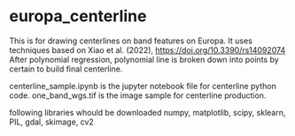 # europa_centerline

This is for drawing centerlines on band features on Europa.
It uses techniques based on Xiao et al. (2022), https://doi.org/10.3390/rs14092074
After polynomial regression, polynomial line is broken down into points by certain to build final centerline.

centerline_sample.ipynb is the jupyter notebook file for centerline python code.
one_band_wgs.tif is the image sample for centerline production.

following libraries whould be downloaded
numpy, matplotlib, scipy, sklearn, PIL, gdal, skimage, cv2
